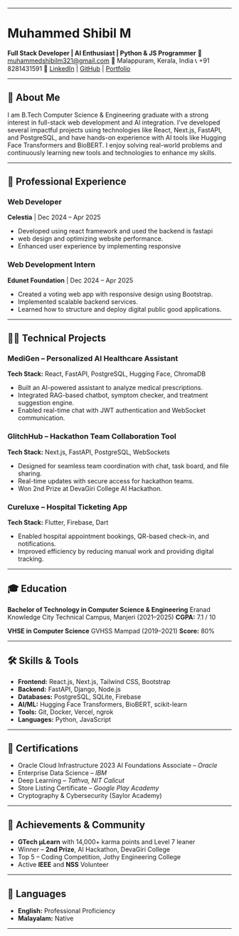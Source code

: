 
---

# **Muhammed Shibil M**

**Full Stack Developer | AI Enthusiast | Python & JS Programmer**
📧 [muhammedshibilm321@gmail.com](mailto:muhammedshibilm321@gmail.com)
📍 Malappuram, Kerala, India
📞 +91 8281431591
🔗 [LinkedIn](https://www.linkedin.com/in/muhammedshibilm) | [GitHub](https://github.com/muhammedshibilm) | [Portfolio](https://muhammedshibilm.vercel.app)

---

## 🚀 About Me

I am  B.Tech Computer Science & Engineering graduate with a strong interest in full-stack web development and AI integration. I’ve developed several impactful projects using technologies like React, Next.js, FastAPI, and PostgreSQL, and have hands-on experience with AI tools like Hugging Face Transformers and BioBERT. I enjoy solving real-world problems and continuously learning new tools and technologies to enhance my skills.

---

## 💼 Professional Experience

### **Web Developer**

**Celestia** | Dec 2024 – Apr 2025

* Developed using react framework and used the backend is fastapi
* web design and optimizing website performance.
* Enhanced user experience by implementing responsive 



### **Web Development Intern**

**Edunet Foundation** | Dec 2024 – Apr 2025

* Created a voting web app with responsive design using Bootstrap.
* Implemented scalable backend services.
* Learned how to structure and deploy digital public good applications.

---

## 👨‍💻 Technical Projects

### **MediGen – Personalized AI Healthcare Assistant**

**Tech Stack:** React, FastAPI, PostgreSQL, Hugging Face, ChromaDB

* Built an AI-powered assistant to analyze medical prescriptions.
* Integrated RAG-based chatbot, symptom checker, and treatment suggestion engine.
* Enabled real-time chat with JWT authentication and WebSocket communication.

### **GlitchHub – Hackathon Team Collaboration Tool**

**Tech Stack:** Next.js, FastAPI, PostgreSQL, WebSockets

* Designed for seamless team coordination with chat, task board, and file sharing.
* Real-time updates with secure access for hackathon teams.
* Won 2nd Prize at DevaGiri College AI Hackathon.

### **Cureluxe – Hospital Ticketing App**

**Tech Stack:** Flutter, Firebase, Dart

* Enabled hospital appointment bookings, QR-based check-in, and notifications.
* Improved efficiency by reducing manual work and providing digital tracking.

---

## 🎓 Education

**Bachelor of Technology in Computer Science & Engineering**
Eranad Knowledge City Technical Campus, Manjeri (2021–2025)
**CGPA:** 7.1 / 10

**VHSE in Computer Science**
GVHSS Mampad (2019–2021)
**Score:** 80%

---

## 🛠️ Skills & Tools

* **Frontend:** React.js, Next.js, Tailwind CSS, Bootstrap
* **Backend:** FastAPI, Django, Node.js
* **Databases:** PostgreSQL, SQLite, Firebase
* **AI/ML:** Hugging Face Transformers, BioBERT, scikit-learn
* **Tools:** Git, Docker, Vercel, ngrok
* **Languages:** Python, JavaScript

---

## 📜 Certifications

* Oracle Cloud Infrastructure 2023 AI Foundations Associate – *Oracle*
* Enterprise Data Science – *IBM*
* Deep Learning – *Tathva, NIT Calicut*
* Store Listing Certificate – *Google Play Academy*
* Cryptography & Cybersecurity (Saylor Academy)

---

## 🏅 Achievements & Community

* **GTech µLearn** with 14,000+ karma points and Level 7 leaner 
* Winner – **2nd Prize**, AI Hackathon, DevaGiri College
* Top 5 – Coding Competition, Jothy Engineering College
* Active **IEEE** and **NSS** Volunteer

---

## 💬 Languages

* **English:** Professional Proficiency
* **Malayalam:** Native

---
